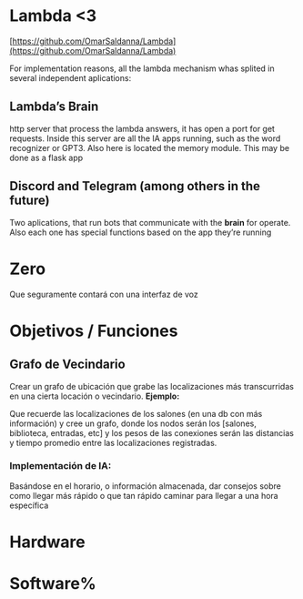 # Lambda <3

[https://github.com/OmarSaldanna/Lambda](https://github.com/OmarSaldanna/Lambda)

For implementation reasons, all the lambda mechanism whas splited in several independent aplications:

## Lambda’s Brain

http server that process the lambda answers, it has open a port for get requests. Inside this server are all the IA apps running, such as the word recognizer or GPT3. Also here is located the memory module. This may be done as a flask app

## Discord and Telegram (among others in the future)

Two aplications, that run bots that communicate with the ************brain************ for operate. Also each one has special functions based on the app they’re running

# Zero

Que seguramente contará con una interfaz de voz

# Objetivos / Funciones

## Grafo de Vecindario

Crear un grafo de ubicación que grabe las localizaciones más transcurridas en una cierta locación o vecindario. ****************Ejemplo:****************

Que recuerde las localizaciones de los salones (en una db con más información) y cree un grafo, donde los nodos serán los [salones, biblioteca, entradas, etc] y los pesos de las conexiones serán las distancias y tiempo promedio entre las localizaciones registradas.

### Implementación de IA:

Basándose en el horario, o información almacenada, dar consejos sobre como llegar más rápido o que tan rápido caminar para llegar a una hora específica

# Hardware

# Software%       
